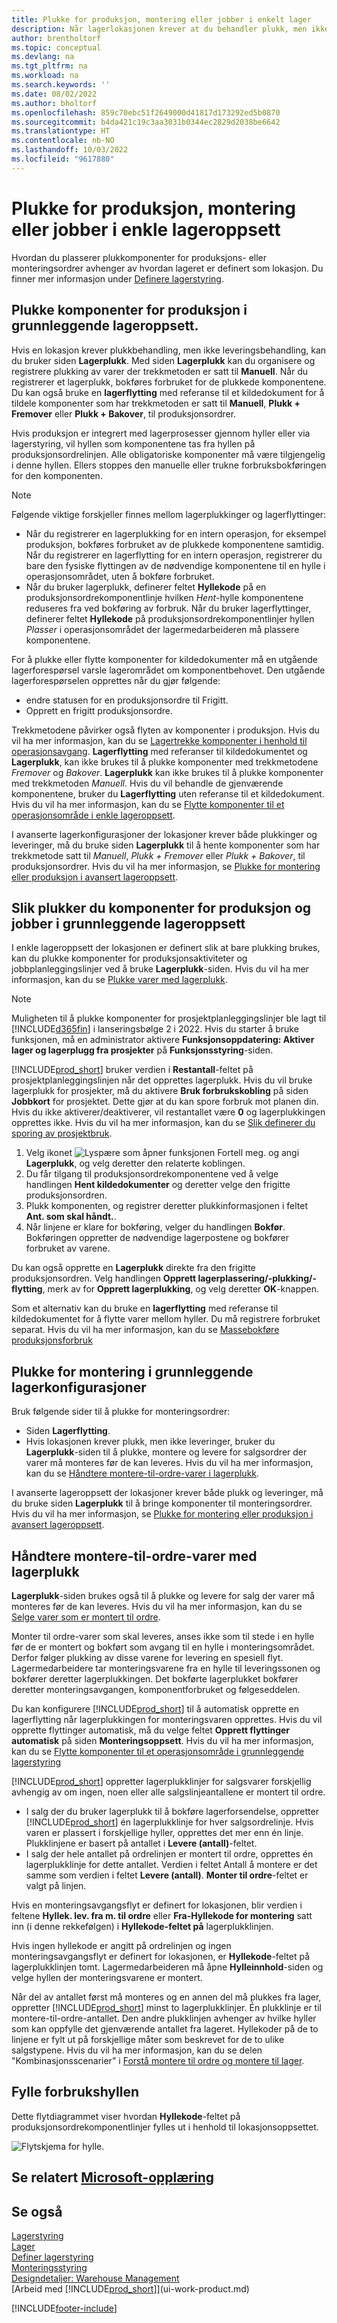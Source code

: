 ```yaml
---
title: Plukke for produksjon, montering eller jobber i enkelt lager
description: Når lagerlokasjonen krever at du behandler plukk, men ikke leveringer, bruker du siden Lagerplukk til å organisere og registrere komponentene som ble plukket.
author: brentholtorf
ms.topic: conceptual
ms.devlang: na
ms.tgt_pltfrm: na
ms.workload: na
ms.search.keywords: ''
ms.date: 08/02/2022
ms.author: bholtorf
ms.openlocfilehash: 859c70ebc51f2649000d41817d173292ed5b0870
ms.sourcegitcommit: b4da421c19c3aa3031b0344ec2829d2038be6642
ms.translationtype: HT
ms.contentlocale: nb-NO
ms.lasthandoff: 10/03/2022
ms.locfileid: "9617880"
---
```

# <a name="pick-for-production-assembly-or-jobs-in-basic-warehouse-configurations"></a>Plukke for produksjon, montering eller jobber i enkle lageroppsett

Hvordan du plasserer plukkomponenter for produksjons- eller monteringsordrer avhenger av hvordan lageret er definert som lokasjon. Du finner mer informasjon under [Definere lagerstyring](warehouse-setup-warehouse.md).

## <a name="pick-for-production-in-basic-warehouse-configurations"></a>Plukke komponenter for produksjon i grunnleggende lageroppsett.

Hvis en lokasjon krever plukkbehandling, men ikke leveringsbehandling, kan du bruker siden **Lagerplukk**. Med siden **Lagerplukk** kan du organisere og registrere plukking av varer der trekkmetoden er satt til **Manuell**. Når du registrerer et lagerplukk, bokføres forbruket for de plukkede komponentene. Du kan også bruke en **lagerflytting** med referanse til et kildedokument for å tildele komponenter som har trekkmetoden er satt til **Manuell**, **Plukk + Fremover** eller **Plukk + Bakover**, til produksjonsordrer.

Hvis produksjon er integrert med lagerprosesser gjennom hyller eller via lagerstyring, vil hyllen som komponentene tas fra hyllen på produksjonsordrelinjen. Alle obligatoriske komponenter må være tilgjengelig i denne hyllen. Ellers stoppes den manuelle eller trukne forbruksbokføringen for den komponenten.

> [!NOTE]  
> Følgende viktige forskjeller finnes mellom lagerplukkinger og lagerflyttinger:  
>
> - Når du registrerer en lagerplukking for en intern operasjon, for eksempel produksjon, bokføres forbruket av de plukkede komponentene samtidig. Når du registrerer en lagerflytting for en intern operasjon, registrerer du bare den fysiske flyttingen av de nødvendige komponentene til en hylle i operasjonsområdet, uten å bokføre forbruket.  
> - Når du bruker lagerplukk, definerer feltet **Hyllekode** på en produksjonsordrekomponentlinje hvilken *Hent*-hylle komponentene reduseres fra ved bokføring av forbruk. Når du bruker lagerflyttinger, definerer feltet **Hyllekode** på produksjonsordrekomponentlinjer hyllen *Plasser* i operasjonsområdet der lagermedarbeideren må plassere komponentene.  

For å plukke eller flytte komponenter for kildedokumenter må en utgående lagerforespørsel varsle lagerområdet om komponentbehovet. Den utgående lagerforespørselen opprettes når du gjør følgende:

- endre statusen for en produksjonsordre til Frigitt.
- Opprett en frigitt produksjonsordre.  

Trekkmetodene påvirker også flyten av komponenter i produksjon. Hvis du vil ha mer informasjon, kan du se [Lagertrekke komponenter i henhold til operasjonsavgang](production-how-to-flush-components-according-to-operation-output.md). **Lagerflytting** med referanser til kildedokumentet og **Lagerplukk**, kan ikke brukes til å plukke komponenter med trekkmetodene *Fremover* og *Bakover*. **Lagerplukk** kan ikke brukes til å plukke komponenter med trekkmetoden *Manuell*. Hvis du vil behandle de gjenværende komponentene, bruker du **Lagerflytting** uten referanse til et kildedokument. Hvis du vil ha mer informasjon, kan du se [Flytte komponenter til et operasjonsområde i enkle lageroppsett](warehouse-how-to-move-components-to-an-operation-area-in-basic-warehousing.md).

I avanserte lagerkonfigurasjoner der lokasjoner krever både plukkinger og leveringer, må du bruke siden **Lagerplukk** til å hente komponenter som har trekkmetode satt til *Manuell*, *Plukk + Fremover* eller *Plukk + Bakover*, til produksjonsordrer. Hvis du vil ha mer informasjon, se [Plukke for montering eller produksjon i avansert lageroppsett](warehouse-how-to-pick-for-internal-operations-in-advanced-warehousing.md).

## <a name="to-pick-components-for-production-and-jobs-in-basic-warehouse-configurations"></a>Slik plukker du komponenter for produksjon og jobber i grunnleggende lageroppsett

I enkle lageroppsett der lokasjonen er definert slik at bare plukking brukes, kan du plukke komponenter for produksjonsaktiviteter og jobbplanleggingslinjer ved å bruke **Lagerplukk**-siden. Hvis du vil ha mer informasjon, kan du se [Plukke varer med lagerplukk](warehouse-how-to-pick-items-with-inventory-picks.md).

> [!NOTE]
> Muligheten til å plukke komponenter for prosjektplanleggingslinjer ble lagt til [!INCLUDE[d365fin](includes/d365fin_md.md)] i lanseringsbølge 2 i 2022. Hvis du starter å bruke funksjonen, må en administrator aktivere **Funksjonsoppdatering: Aktiver lager og lagerplugg fra prosjekter** på **Funksjonsstyring**-siden.
>
>[!INCLUDE[prod_short](includes/prod_short.md)] bruker verdien i **Restantall**-feltet på prosjektplanleggingslinjen når det opprettes lagerplukk. Hvis du vil bruke lagerplukk for prosjekter, må du aktivere **Bruk forbrukskobling** på siden **Jobbkort** for prosjektet. Dette gjør at du kan spore forbruk mot planen din. Hvis du ikke aktiverer/deaktiverer, vil restantallet være **0** og lagerplukkingen opprettes ikke. Hvis du vil ha mer informasjon, kan du se [Slik definerer du sporing av prosjektbruk](projects-how-setup-jobs.md?tabs=current-experience#to-set-up-job-usage-tracking).

1. Velg ikonet ![Lyspære som åpner funksjonen Fortell meg.](media/ui-search/search_small.png "Fortell hva du vil gjøre") og angi **Lagerplukk**, og velg deretter den relaterte koblingen.  
2. Du får tilgang til produksjonsordrekomponentene ved å velge handlingen **Hent kildedokumenter** og deretter velge den frigitte produksjonsordren.  
3. Plukk komponenten, og registrer deretter plukkinformasjonen i feltet **Ant. som skal håndt.**.  
4. Når linjene er klare for bokføring, velger du handlingen **Bokfør**. Bokføringen oppretter de nødvendige lagerpostene og bokfører forbruket av varene.  

Du kan også opprette en **Lagerplukk** direkte fra den frigitte produksjonsordren. Velg handlingen **Opprett lagerplassering/-plukking/-flytting**, merk av for **Opprett lagerplukking**, og velg deretter **OK**-knappen.

Som et alternativ kan du bruke en **lagerflytting** med referanse til kildedokumentet for å flytte varer mellom hyller. Du må registrere forbruket separat. Hvis du vil ha mer informasjon, kan du se [Massebokføre produksjonsforbruk](production-how-to-post-consumption.md)

## <a name="pick-for-assembly-in-basic-warehouse-configurations"></a>Plukke for montering i grunnleggende lagerkonfigurasjoner

Bruk følgende sider til å plukke for monteringsordrer:

- Siden **Lagerflytting**.
- Hvis lokasjonen krever plukk, men ikke leveringer, bruker du **Lagerplukk**-siden til å plukke, montere og levere for salgsordrer der varer må monteres før de kan leveres. Hvis du vil ha mer informasjon, kan du se [Håndtere montere-til-ordre-varer i lagerplukk](warehouse-how-to-pick-for-production.md#handling-assemble-to-order-items-with-inventory-picks).  

I avanserte lageroppsett der lokasjoner krever både plukk og leveringer, må du bruke siden **Lagerplukk** til å bringe komponenter til monteringsordrer. Hvis du vil ha mer informasjon, se [Plukke for montering eller produksjon i avansert lageroppsett](warehouse-how-to-pick-for-internal-operations-in-advanced-warehousing.md).

## <a name="handling-assemble-to-order-items-with-inventory-picks"></a>Håndtere montere-til-ordre-varer med lagerplukk

**Lagerplukk**-siden brukes også til å plukke og levere for salg der varer må monteres før de kan leveres. Hvis du vil ha mer informasjon, kan du se [Selge varer som er montert til ordre](assembly-how-to-sell-items-assembled-to-order.md).

Monter til ordre-varer som skal leveres, anses ikke som til stede i en hylle før de er montert og bokført som avgang til en hylle i monteringsområdet. Derfor følger plukking av disse varene for levering en spesiell flyt. Lagermedarbeidere tar monteringsvarene fra en hylle til leveringssonen og bokfører deretter lagerplukkingen. Det bokførte lagerplukket bokfører deretter monteringsavgangen, komponentforbruket og følgeseddelen.

Du kan konfigurere [!INCLUDE[prod_short](includes/prod_short.md)] til å automatisk opprette en lagerflytting når lagerplukkingen for monteringsvaren opprettes. Hvis du vil opprette flyttinger automatisk, må du velge feltet **Opprett flyttinger automatisk** på siden **Monteringsoppsett**. Hvis du vil ha mer informasjon, kan du se [Flytte komponenter til et operasjonsområde i grunnleggende lagerstyring](warehouse-how-to-move-components-to-an-operation-area-in-basic-warehousing.md)

[!INCLUDE[prod_short](includes/prod_short.md)] oppretter lagerplukklinjer for salgsvarer forskjellig avhengig av om ingen, noen eller alle salgslinjeantallene er montert til ordre.

- I salg der du bruker lagerplukk til å bokføre lagerforsendelse, oppretter [!INCLUDE[prod_short](includes/prod_short.md)] én lagerplukklinje for hver salgsordrelinje. Hvis varen er plassert i forskjellige hyller, opprettes det mer enn én linje. Plukklinjene er basert på antallet i **Levere (antall)**-feltet.
- I salg der hele antallet på ordrelinjen er montert til ordre, opprettes én lagerplukklinje for dette antallet. Verdien i feltet Antall å montere er det samme som verdien i feltet **Levere (antall)**. **Monter til ordre**-feltet er valgt på linjen.

Hvis en monteringsavgangsflyt er definert for lokasjonen, blir verdien i feltene **Hyllek. lev. fra m. til ordre** eller **Fra-Hyllekode for montering** satt inn (i denne rekkefølgen) i **Hyllekode-feltet på** lagerplukklinjen.

Hvis ingen hyllekode er angitt på ordrelinjen og ingen monteringsavgangsflyt er definert for lokasjonen, er **Hyllekode**-feltet på lagerplukklinjen tomt. Lagermedarbeideren må åpne **Hylleinnhold**-siden og velge hyllen der monteringsvarene er montert.

Når del av antallet først må monteres og en annen del må plukkes fra lager, oppretter [!INCLUDE[prod_short](includes/prod_short.md)] minst to lagerplukklinjer. Én plukklinje er til montere-til-ordre-antallet. Den andre plukklinjen avhenger av hvilke hyller som kan oppfylle det gjenværende antallet fra lageret. Hyllekoder på de to linjene er fylt ut på forskjellige måter som beskrevet for de to ulike salgstypene. Hvis du vil ha mer informasjon, kan du se delen "Kombinasjonsscenarier" i [Forstå montere til ordre og montere til lager](assembly-assemble-to-order-or-assemble-to-stock.md).

## <a name="filling-the-consumption-bin"></a>Fylle forbrukshyllen

Dette flytdiagrammet viser hvordan **Hyllekode**-feltet på produksjonsordrekomponentlinjer fylles ut i henhold til lokasjonsoppsettet.

![Flytskjema for hylle.](media/binflow.png "BinFlow")

## <a name="see-related-microsoft-training"></a>Se relatert [Microsoft-opplæring](/training/paths/pick-ship-items-business-central/)

## <a name="see-also"></a>Se også

[Lagerstyring](warehouse-manage-warehouse.md)  
[Lager](inventory-manage-inventory.md)  
[Definer lagerstyring](warehouse-setup-warehouse.md)  
[Monteringsstyring](assembly-assemble-items.md)  
[Designdetaljer: Warehouse Management](design-details-warehouse-management.md)  
[Arbeid med [!INCLUDE[prod_short](includes/prod_short.md)]](ui-work-product.md)


[!INCLUDE[footer-include](includes/footer-banner.md)]
